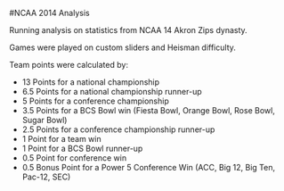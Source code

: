 #NCAA 2014 Analysis

Running analysis on statistics from NCAA 14 Akron Zips dynasty.

Games were played on custom sliders and Heisman difficulty.

Team points were calculated by:

  - 13 Points for a national championship
  - 6.5 Points for a national championship runner-up
  - 5 Points for a conference championship
  - 3.5 Points for a BCS Bowl win (Fiesta Bowl, Orange Bowl, Rose Bowl, Sugar Bowl)
  - 2.5 Points for a conference championship runner-up
  - 1 Point for a team win
  - 1 Point for a BCS Bowl runner-up
  - 0.5 Point for conference win
  - 0.5 Bonus Point for a Power 5 Conference Win (ACC, Big 12, Big Ten, Pac-12, SEC)
